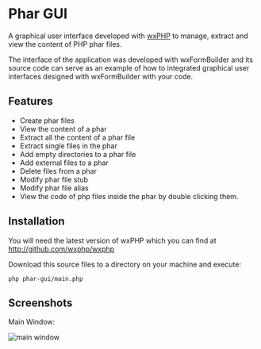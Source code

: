# Phar GUI

A graphical user interface developed with [wxPHP](http://wxphp.org) to manage, 
extract and view the content of PHP phar files. 

The interface of the application was developed with wxFormBuilder and its 
source code can serve as an example of how to integrated graphical user 
interfaces designed with wxFormBuilder with your code.

## Features

* Create phar files
* View the content of a phar
* Extract all the content of a phar file
* Extract single files in the phar
* Add empty directories to a phar file
* Add external files to a phar
* Delete files from a phar
* Modify phar file stub
* Modify phar file alias
* View the code of php files inside the phar by double clicking them.

## Installation

You will need the latest version of wxPHP which you can find at
http://github.com/wxphp/wxphp

Download this source files to a directory on your machine and execute:

    php phar-gui/main.php

## Screenshots

Main Window:

![main window](https://raw.github.com/jgmdev/phar-gui/master/screenshots/ss01.png)